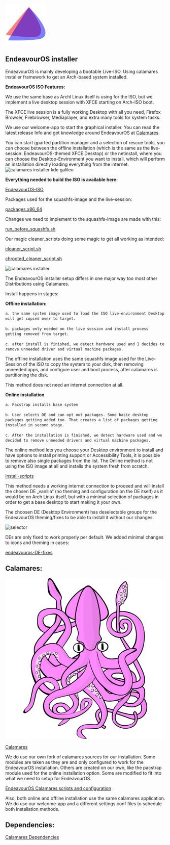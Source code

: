 ![alt text](https://raw.githubusercontent.com/endeavouros-team/artwork-images-logo/master/endeavouros-icon.png)

## EndeavourOS installer

EndeavourOS is mainly developing a bootable Live-ISO.
Using calamares installer framework to get an Arch-based system installed.


**EndeavourOS ISO Features:**

We use the same base as Archl Linux itself is using for the ISO, but we implement a live desktop session with XFCE starting on Arch-ISO boot.

The XFCE live session is a fully working Desktop with all you need, Firefox Browser, Filebrowser, Mediaplayer, and extra many tools for system tasks.

We use our welcome-app to start the graphical installer. You can read the latest release Info and get knowledge around EndeavourOS at [Calamares](https://calamares.io/).

You can start gparted partition manager and a selection of rescue tools, you can choose between the offline installation (which is the same as the live-session: EndeavourOS-themed XFCE Desktop) or the netinstall, where you can choose the Desktop-Environment you want to install, which will perform an installation directly loading everything from the internet. 
![calamares installer kde galileo](https://raw.githubusercontent.com/endeavouros-team/EndeavourOS-Development/main/images/livesession-kde-galileo.png)

**Everything needed to build the ISO is available here:**

[EndeavourOS-ISO](https://github.com/endeavouros-team/EndeavourOS-ISO)

Packages used for the squashfs-image and the live-session:

[packages.x86_64](https://github.com/endeavouros-team/EndeavourOS-ISO/blob/main/packages.x86_64)

Changes we need to implement to the squashfs-image are made with this:

[run_before_squashfs.sh](https://github.com/endeavouros-team/EndeavourOS-ISO/blob/main/run_before_squashfs.sh)


Our magic cleaner_scripts doing some magic to get all working as intended:

[cleaner_script.sh](https://github.com/endeavouros-team/calamares/blob/calamares/data/eos/scripts/cleaner_script.sh)

[chrooted_cleaner_script.sh](https://github.com/endeavouros-team/calamares/blob/calamares/data/eos/scripts/chrooted_cleaner_script.sh)

![calamares installer](https://raw.githubusercontent.com/endeavouros-team/EndeavourOS-Development/main/images/online-offline-welcome-kde-galileo.png)

The EndeavourOS installer setup differs in one major way too most other Distributions using Calamares.

Install happens in stages:

**Offline installation:**

    a. the same system image used to load the ISO live-environment Desktop will get copied over to target.
    
    b. packages only needed on the live session and install process getting removed from target.
    
    c. after install is finished, we detect hardware used and I decides to remove unneeded driver and virtual machine packages.
    
The offline installation uses the same squashfs image used for the Live-Session of the ISO to copy the system to your disk, then removing unneeded apps, and configure user and boot process, after calamares is partitioning the disk.

This method does not need an internet connection at all.



**Online installation**

    a. Pacstrap installs base system
    
    b. User selects DE and can opt out packages. Some basic desktop packages getting added too. That creates a list of packages getting installed in second stage.
    
    c. After the installation is finished, we detect hardware used and we decided to remove unneeded drivers and virtual machine packages.
The online method lets you choose your Desktop environment to install and have options to install printing support or Accessibility Tools, it is possible to remove also single packages from the list. The Online method is not using the ISO image at all and installs the system fresh from scratch.

[install-scripts](https://github.com/endeavouros-team/calamares/tree/calamares/data/eos/scripts)

This method needs a working internet connection to proceed and will install the chosen DE „vanilla“ (no theming and configuration on the DE itself) as it would be on Arch Linux itself, but with a minimal selection of packages in order to get a base desktop to start making it your own.

The choosen DE (Desktop Environment) has deselectable groups for the EndeavourOS theming/fixes to be able to install it without our changes.

![selector](https://raw.githubusercontent.com/endeavouros-team/EndeavourOS-Development/main/images/eos-theme-deselect-kde-galileo.png)

DEs are only fixed to work properly per default. We added minimal changes to icons and theming in cases:

[endeavouros-DE-fixes](https://github.com/endeavouros-team/endeavouros-DE-fixes)

## Calamares:
![squid](https://raw.githubusercontent.com/calamares/calamares/calamares/src/branding/default/squid.png)

[Calamares](https://calamares.io/)

We do use our own fork of calamares sources for our installation. Some modules are taken as they are and only configured to work for the EndeavourOS installation. Others are created on our own, like the pacstrap module used for the online installation option. Some are modified to fit into what we need to setup for EndeavourOS. 

[EndeavourOS Calamares scripts and configuration](https://github.com/endeavouros-team/calamares/tree/calamares/data/eos)

Also, both online and offline installation use the same calamares application.
We do use our welcome-app and a different settings.conf files to schedule both installation methods.

## Dependencies:

[Calamares Dependencies](https://github.com/endeavouros-team/calamares#readme)


